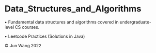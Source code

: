 # Data_Structures_and_Algorithms

• Fundamental data structures and algorithms covered in undergraduate-level CS courses.

• Leetcode Practices (Solutions in Java)

© Jun Wang 2022
